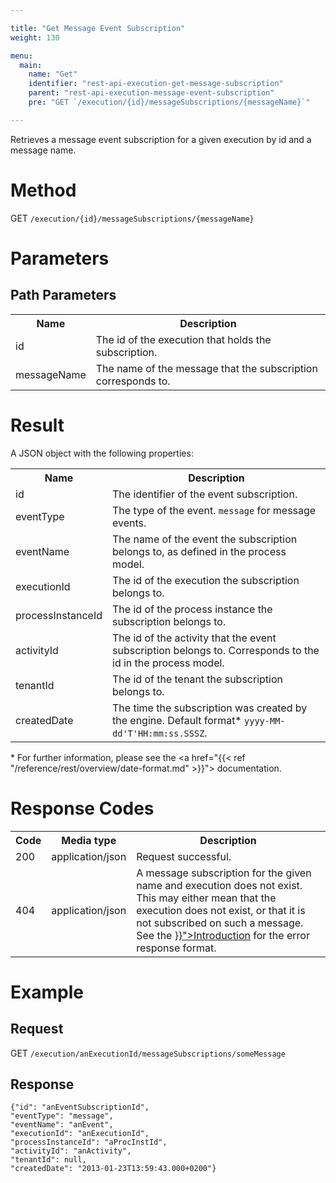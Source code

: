 ```yaml
---

title: "Get Message Event Subscription"
weight: 130

menu:
  main:
    name: "Get"
    identifier: "rest-api-execution-get-message-subscription"
    parent: "rest-api-execution-message-event-subscription"
    pre: "GET `/execution/{id}/messageSubscriptions/{messageName}`"

---
```



Retrieves a message event subscription for a given execution by id and a message name.


# Method

GET `/execution/{id}/messageSubscriptions/{messageName}`


# Parameters

## Path Parameters

<table class="table table-striped">
  <tr>
    <th>Name</th>
    <th>Description</th>
  </tr>
  <tr>
    <td>id</td>
    <td>The id of the execution that holds the subscription.</td>
  </tr>
  <tr>
    <td>messageName</td>
    <td>The name of the message that the subscription corresponds to.</td>
  </tr>
</table>


# Result

A JSON object with the following properties:

<table class="table table-striped">
  <tr>
    <th>Name</th>
    <th>Description</th>
  </tr>
  <tr>
    <td>id</td>
    <td>The identifier of the event subscription.</td>
  </tr>
  <tr>
    <td>eventType</td>
    <td>The type of the event. <code>message</code> for message events.</td>
  </tr>
  <tr>
    <td>eventName</td>
    <td>The name of the event the subscription belongs to, as defined in the process model.</td>
  </tr>
  <tr>
    <td>executionId</td>
    <td>The id of the execution the subscription belongs to.</td>
  </tr>
  <tr>
    <td>processInstanceId</td>
    <td>The id of the process instance the subscription belongs to.</td>
  </tr>
  <tr>
    <td>activityId</td>
    <td>The id of the activity that the event subscription belongs to. Corresponds to the id in the process model.</td>
  </tr>
  <tr>
    <td>tenantId</td>
    <td>The id of the tenant the subscription belongs to.</td>
  </tr>
  <tr>
    <td>createdDate</td>
    <td>The time the subscription was created by the engine. Default format* <code>yyyy-MM-dd'T'HH:mm:ss.SSSZ</code>.</td>
  </tr>
</table>

\* For further information, please see the <a href="{{< ref "/reference/rest/overview/date-format.md" >}}"> documentation</a>.

# Response Codes

<table class="table table-striped">
  <tr>
    <th>Code</th>
    <th>Media type</th>
    <th>Description</th>
  </tr>
  <tr>
    <td>200</td>
    <td>application/json</td>
    <td>Request successful.</td>
  </tr>
  <tr>
    <td>404</td>
    <td>application/json</td>
    <td>A message subscription for the given name and execution does not exist.
    This may either mean that the execution does not exist, or that it is not subscribed on such a message.
    See the <a href="{{< ref "/reference/rest/overview/_index.md#error-handling" >}}">Introduction</a> for the error response format.</td>
  </tr>
</table>


# Example

## Request

GET `/execution/anExecutionId/messageSubscriptions/someMessage`

## Response

    {"id": "anEventSubscriptionId",
    "eventType": "message",
    "eventName": "anEvent",
    "executionId": "anExecutionId",
    "processInstanceId": "aProcInstId",
    "activityId": "anActivity",
    "tenantId": null,
    "createdDate": "2013-01-23T13:59:43.000+0200"}

